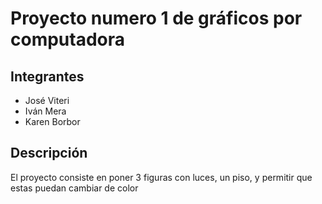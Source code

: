 # Proyecto numero 1 de gráficos por computadora

## Integrantes

* José Viteri
* Iván Mera
* Karen Borbor

## Descripción

El proyecto consiste en poner 3 figuras con luces, un piso, y permitir que estas puedan cambiar de color
